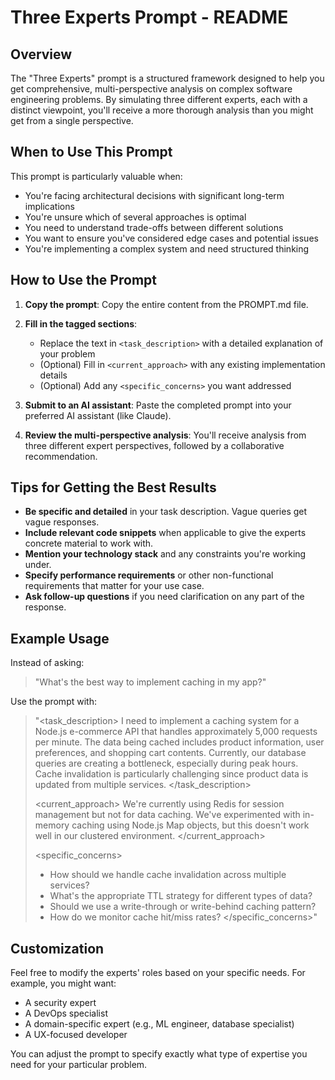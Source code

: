 # Three Experts Prompt - README

## Overview

The "Three Experts" prompt is a structured framework designed to help you get comprehensive, multi-perspective analysis on complex software engineering problems. By simulating three different experts, each with a distinct viewpoint, you'll receive a more thorough analysis than you might get from a single perspective.

## When to Use This Prompt

This prompt is particularly valuable when:

- You're facing architectural decisions with significant long-term implications
- You're unsure which of several approaches is optimal
- You need to understand trade-offs between different solutions
- You want to ensure you've considered edge cases and potential issues
- You're implementing a complex system and need structured thinking

## How to Use the Prompt

1. **Copy the prompt**: Copy the entire content from the PROMPT.md file.

2. **Fill in the tagged sections**:
   - Replace the text in `<task_description>` with a detailed explanation of your problem
   - (Optional) Fill in `<current_approach>` with any existing implementation details
   - (Optional) Add any `<specific_concerns>` you want addressed

3. **Submit to an AI assistant**: Paste the completed prompt into your preferred AI assistant (like Claude).

4. **Review the multi-perspective analysis**: You'll receive analysis from three different expert perspectives, followed by a collaborative recommendation.

## Tips for Getting the Best Results

- **Be specific and detailed** in your task description. Vague queries get vague responses.
- **Include relevant code snippets** when applicable to give the experts concrete material to work with.
- **Mention your technology stack** and any constraints you're working under.
- **Specify performance requirements** or other non-functional requirements that matter for your use case.
- **Ask follow-up questions** if you need clarification on any part of the response.

## Example Usage

Instead of asking:
> "What's the best way to implement caching in my app?"

Use the prompt with:
> "<task_description>
> I need to implement a caching system for a Node.js e-commerce API that handles approximately 5,000 requests per minute. The data being cached includes product information, user preferences, and shopping cart contents. Currently, our database queries are creating a bottleneck, especially during peak hours. Cache invalidation is particularly challenging since product data is updated from multiple services.
> </task_description>
> 
> <current_approach>
> We're currently using Redis for session management but not for data caching. We've experimented with in-memory caching using Node.js Map objects, but this doesn't work well in our clustered environment.
> </current_approach>
> 
> <specific_concerns>
> - How should we handle cache invalidation across multiple services?
> - What's the appropriate TTL strategy for different types of data?
> - Should we use a write-through or write-behind caching pattern?
> - How do we monitor cache hit/miss rates?
> </specific_concerns>"

## Customization

Feel free to modify the experts' roles based on your specific needs. For example, you might want:
- A security expert
- A DevOps specialist
- A domain-specific expert (e.g., ML engineer, database specialist)
- A UX-focused developer

You can adjust the prompt to specify exactly what type of expertise you need for your particular problem.